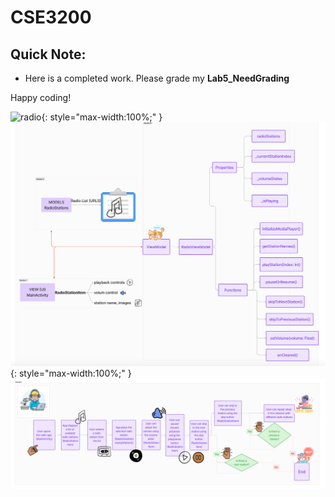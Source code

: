 # CSE3200 

## Quick Note: 
- Here is a completed work. Please grade my **Lab5_NeedGrading**

Happy coding!

![radio](radioApp.png){: style="max-width:100%;" }
![userflow](User-Flow.png){: style="max-width:100%;" }
![app](App_Architecture.png)



